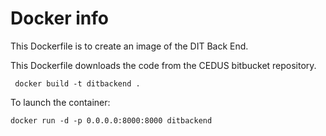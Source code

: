 # Docker info

This Dockerfile is to create an image of the DIT Back End.   

This Dockerfile downloads the code from the CEDUS bitbucket repository.   

```
 docker build -t ditbackend .
```

To launch the container:   
   
```
docker run -d -p 0.0.0.0:8000:8000 ditbackend
```


